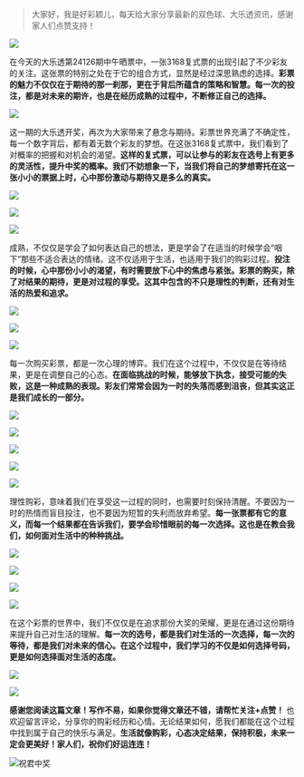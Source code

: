 > 大家好，我是好彩颖儿，每天给大家分享最新的双色球、大乐透资讯，感谢家人们点赞支持！

![](https://cdn.jsdelivr.net/gh/wangwenjie1314/PicCDN/2024-7-12/1720763627240-image.png)


在今天的大乐透第24126期中午晒票中，一张3168复式票的出现引起了不少彩友的关注。这张票的特别之处在于它的组合方式，显然是经过深思熟虑的选择。**彩票的魅力不仅仅在于期待的那一刹那，更在于背后所蕴含的策略和智慧。每一次的投注，都是对未来的期许，也是在经历成熟的过程中，不断修正自己的选择。**


![](https://cdn.jsdelivr.net/gh/wangwenjie1314/PicCDN/2024-10-30/1730266287820-image.png)


这一期的大乐透开奖，再次为大家带来了悬念与期待。彩票世界充满了不确定性，每一个数字背后，都有着无数个彩友的梦想。在这张3168复式票中，我们看到了对概率的把握和对机会的渴望。**这样的复式票，可以让参与的彩友在选号上有更多的灵活性，提升中奖的概率。我们不妨想象一下，当我们将自己的梦想寄托在这一张小小的票据上时，心中那份激动与期待又是多么的真实。**

![](https://cdn.jsdelivr.net/gh/wangwenjie1314/PicCDN/2024-10-30/1730266368490-image.png)


![](https://cdn.jsdelivr.net/gh/wangwenjie1314/PicCDN/2024-10-30/1730266300572-image.png)


![](https://cdn.jsdelivr.net/gh/wangwenjie1314/PicCDN/2024-10-30/1730266362564-image.png)

成熟，不仅仅是学会了如何表达自己的想法，更是学会了在适当的时候学会“咽下”那些不适合表达的情绪。这不仅适用于生活，也适用于我们的购彩过程。**投注的时候，心中那份小小的渴望，有时需要放下心中的焦虑与紧张。彩票的购买，除了对结果的期待，更是对过程的享受。这其中包含的不只是理性的判断，还有对生活的热爱和追求。**

![](https://cdn.jsdelivr.net/gh/wangwenjie1314/PicCDN/2024-10-30/1730266317935-image.png)


![](https://cdn.jsdelivr.net/gh/wangwenjie1314/PicCDN/2024-10-30/1730266355777-image.png)


![](https://cdn.jsdelivr.net/gh/wangwenjie1314/PicCDN/2024-10-30/1730266374919-image.png)

每一次购买彩票，都是一次心理的博弈。我们在这个过程中，不仅仅是在等待结果，更是在调整自己的心态。**在面临挑战的时候，能够放下执念，接受可能的失败，这是一种成熟的表现。彩友们常常会因为一时的失落而感到沮丧，但其实这正是我们成长的一部分。**

![](https://cdn.jsdelivr.net/gh/wangwenjie1314/PicCDN/2024-10-30/1730266322112-image.png)


![](https://cdn.jsdelivr.net/gh/wangwenjie1314/PicCDN/2024-10-30/1730266349048-image.png)


![](https://cdn.jsdelivr.net/gh/wangwenjie1314/PicCDN/2024-10-30/1730266382271-image.png)


![](https://cdn.jsdelivr.net/gh/wangwenjie1314/PicCDN/2024-10-30/1730266394612-image.png)

![](https://cdn.jsdelivr.net/gh/wangwenjie1314/PicCDN/2024-10-30/1730266387467-image.png)


理性购彩，意味着我们在享受这一过程的同时，也需要时刻保持清醒。不要因为一时的热情而盲目投注，也不要因为短暂的失利而放弃希望。**每一张票都有它的意义，而每一个结果都在告诉我们，要学会珍惜眼前的每一次选择。这也是在教会我们，如何面对生活中的种种挑战。**

![](https://cdn.jsdelivr.net/gh/wangwenjie1314/PicCDN/2024-10-30/1730266341648-image.png)


![](https://cdn.jsdelivr.net/gh/wangwenjie1314/PicCDN/2024-10-30/1730266326244-image.png)

![](https://cdn.jsdelivr.net/gh/wangwenjie1314/PicCDN/2024-10-30/1730266331125-image.png)


![](https://cdn.jsdelivr.net/gh/wangwenjie1314/PicCDN/2024-10-30/1730266405931-image.png)

在这个彩票的世界中，我们不仅仅是在追求那份大奖的荣耀，更是在通过这份期待来提升自己对生活的理解。**每一次的选号，都是我们对生活的一次选择，每一次的等待，都是我们对未来的信心。在这个过程中，我们学习的不仅是如何选择号码，更是如何选择面对生活的态度。**


![](https://cdn.jsdelivr.net/gh/wangwenjie1314/PicCDN/2024-10-30/1730266413303-image.png)


![](https://cdn.jsdelivr.net/gh/wangwenjie1314/PicCDN/2024-10-30/1730266400363-image.png)


**感谢您阅读这篇文章！写作不易，如果你觉得文章还不错，请帮忙关注+点赞！** 也欢迎留言评论，分享你的购彩经历和心情。无论结果如何，愿我们都能在这个过程中找到属于自己的快乐与满足。**生活就像购彩，心态决定结果，保持积极，未来一定会更美好！家人们，祝你们好运连连！**

![祝君中奖](https://cdn.jsdelivr.net/gh/wangwenjie1314/PicCDN/2024-10-22/1729559939023-f1668d2d8ce608ffe6e3b30a9ade6bd5.jpeg)




